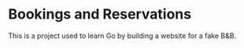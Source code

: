 # Bookings and Reservations

This is a project used to learn Go by building a website for a fake B&B.
